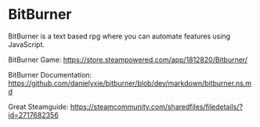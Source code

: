 # BitBurner
BitBurner is a text based rpg where you can automate features using JavaScript. 

BitBurner Game: https://store.steampowered.com/app/1812820/Bitburner/

BitBurner Documentation: https://github.com/danielyxie/bitburner/blob/dev/markdown/bitburner.ns.md

Great Steamguide: https://steamcommunity.com/sharedfiles/filedetails/?id=2717682356
